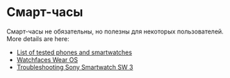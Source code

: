# Смарт-часы

Смарт-часы не обязательны, но полезны для некоторых пользователей. More details are here:

- [List of tested phones and smartwatches](../Getting-Started/Phones.md)
- [Watchfaces Wear OS](../Configuration/Watchfaces.md)
- [Troubleshooting Sony Smartwatch SW 3](../Usage/SonySW3.rst)
